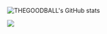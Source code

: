 
![THEGOODBALL's GitHub stats](https://github-readme-stats.vercel.app/api?username=thegoodball&show_icons=true&theme=tokyonight)


[![](https://visitcount.itsvg.in/api?id=THEGOODBALL&label=Profile%20Views&color=1&icon=5&pretty=false)](https://visitcount.itsvg.in)

